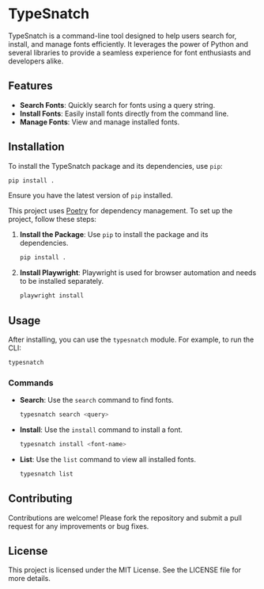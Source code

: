 # TypeSnatch

TypeSnatch is a command-line tool designed to help users search for, install, and manage fonts efficiently. It leverages the power of Python and several libraries to provide a seamless experience for font enthusiasts and developers alike.

## Features

- **Search Fonts**: Quickly search for fonts using a query string.
- **Install Fonts**: Easily install fonts directly from the command line.
- **Manage Fonts**: View and manage installed fonts.

## Installation

To install the TypeSnatch package and its dependencies, use `pip`:

```bash
pip install .
```

Ensure you have the latest version of `pip` installed.

This project uses [Poetry](https://python-poetry.org/) for dependency management. To set up the project, follow these steps:

1. **Install the Package**: Use `pip` to install the package and its dependencies.

   ```bash
   pip install .
   ```

2. **Install Playwright**: Playwright is used for browser automation and needs to be installed separately.

   ```bash
   playwright install
   ```

## Usage

After installing, you can use the `typesnatch` module. For example, to run the CLI:

```bash
typesnatch
```

### Commands

- **Search**: Use the `search` command to find fonts.

  ```bash
  typesnatch search <query>
  ```

- **Install**: Use the `install` command to install a font.

  ```bash
  typesnatch install <font-name>
  ```

- **List**: Use the `list` command to view all installed fonts.

  ```bash
  typesnatch list
  ```

## Contributing

Contributions are welcome! Please fork the repository and submit a pull request for any improvements or bug fixes.

## License

This project is licensed under the MIT License. See the LICENSE file for more details.
